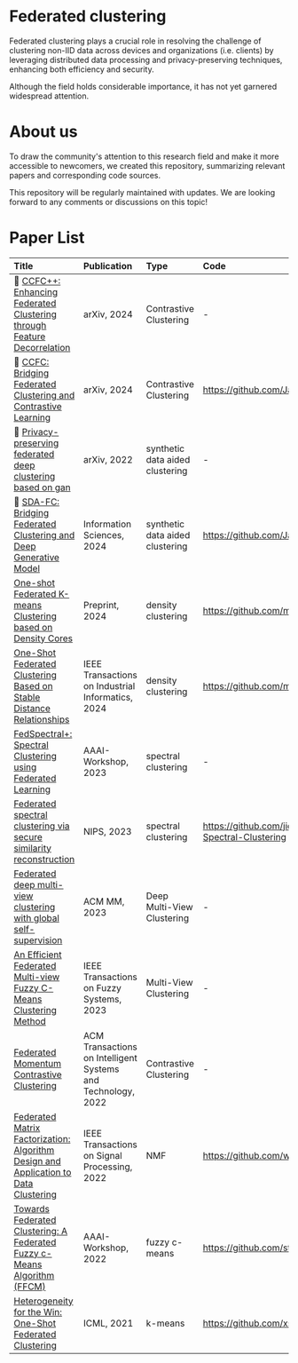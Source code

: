 # Federated clustering

Federated clustering plays a crucial role in resolving the challenge of clustering non-IID data across devices and organizations (i.e. clients) by leveraging distributed data processing and privacy-preserving techniques, enhancing both efficiency and security.

Although the field holds considerable importance, it has not yet garnered widespread attention.

# About us
To draw the community's attention to this research field and make it more accessible to newcomers, we created this repository, summarizing relevant papers and corresponding code sources. 

This repository will be regularly maintained with updates. We are looking forward to any comments or discussions on this topic!

# Paper List
|    Title    |  Publication  | Type     | Code |
|  :---------  | :------      | :------  | :------ | 
| :triangular_flag_on_post: [CCFC++: Enhancing Federated Clustering through Feature Decorrelation](https://arxiv.org/pdf/2402.12852) | arXiv, 2024 | Contrastive Clustering | - |
| :triangular_flag_on_post: [CCFC: Bridging Federated Clustering and Contrastive Learning](https://arxiv.org/pdf/2401.06634) | arXiv, 2024 | Contrastive Clustering | https://github.com/Jarvisyan/CCFC-pytorch |
| :triangular_flag_on_post: [Privacy-preserving federated deep clustering based on gan](https://arxiv.org/pdf/2211.16965) | arXiv, 2022 | synthetic data aided clustering | -|
| :triangular_flag_on_post: [SDA-FC: Bridging Federated Clustering and Deep Generative Model](https://authors.elsevier.com/c/1jUSm4ZQEFi2c) | Information Sciences, 2024 | synthetic data aided clustering | https://github.com/Jarvisyan/SDA-FC|
| [One-shot Federated K-means Clustering based on Density Cores](https://d197for5662m48.cloudfront.net/documents/publicationstatus/187630/preprint_pdf/7403f405f3423690c27914ccf5c192b7.pdf) | Preprint, 2024 | density clustering | https://github.com/mlyizhang/FKDC|
| [One-Shot Federated Clustering Based on Stable Distance Relationships](https://ieeexplore.ieee.org/document/10634982) | IEEE Transactions on Industrial Informatics, 2024 | density clustering | https://github.com/mlyizhang/nnfc|
| [FedSpectral+: Spectral Clustering using Federated Learning](https://arxiv.org/pdf/2302.02137) | AAAI-Workshop, 2023 | spectral clustering | -|
| [Federated spectral clustering via secure similarity reconstruction](https://proceedings.neurips.cc/paper_files/paper/2023/file/b6cd2650926d332c86a84c48529cc421-Paper-Conference.pdf) | NIPS, 2023 | spectral clustering | https://github.com/jicongfan/Federated-Spectral-Clustering|
| [Federated deep multi-view clustering with global self-supervision](https://arxiv.org/pdf/2309.13697) | ACM MM, 2023 | Deep Multi-View Clustering | -|
| [An Efficient Federated Multi-view Fuzzy C-Means Clustering Method](https://ieeexplore.ieee.org/document/10330655) | IEEE Transactions on Fuzzy Systems, 2023 | Multi-View Clustering | -|
| [Federated Momentum Contrastive Clustering](https://arxiv.org/pdf/2206.05093) | ACM Transactions on Intelligent Systems and Technology, 2022 | Contrastive Clustering | -|
| [Federated Matrix Factorization: Algorithm Design and Application to Data Clustering](https://arxiv.org/pdf/2002.04930) | IEEE Transactions on Signal Processing, 2022 | NMF | https://github.com/wshuai317/FedMF|
| [Towards Federated Clustering: A Federated Fuzzy c-Means Algorithm (FFCM)](https://arxiv.org/pdf/2201.07316) | AAAI-Workshop, 2022 | fuzzy c-means | https://github.com/stallmo/federated_clustering|
| [Heterogeneity for the Win: One-Shot Federated Clustering](http://proceedings.mlr.press/v139/dennis21a/dennis21a.pdf) | ICML, 2021 | k-means | https://github.com/xsaga/kfed-rounded|
